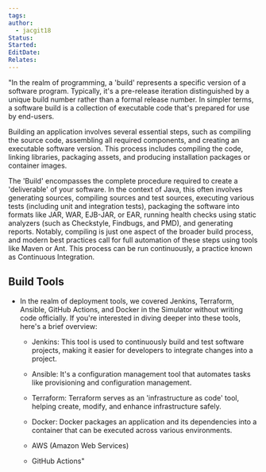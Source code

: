 ```yaml
---
tags: 
author:
  - jacgit18
Status: 
Started: 
EditDate: 
Relates:
---
```

"In the realm of programming, a 'build' represents a specific version of a software program. Typically, it's a pre-release iteration distinguished by a unique build number rather than a formal release number. In simpler terms, a software build is a collection of executable code that's prepared for use by end-users.

Building an application involves several essential steps, such as compiling the source code, assembling all required components, and creating an executable software version. This process includes compiling the code, linking libraries, packaging assets, and producing installation packages or container images.

The 'Build' encompasses the complete procedure required to create a 'deliverable' of your software. In the context of Java, this often involves generating sources, compiling sources and test sources, executing various tests (including unit and integration tests), packaging the software into formats like JAR, WAR, EJB-JAR, or EAR, running health checks using static analyzers (such as Checkstyle, Findbugs, and PMD), and generating reports. Notably, compiling is just one aspect of the broader build process, and modern best practices call for full automation of these steps using tools like Maven or Ant. This process can be run continuously, a practice known as Continuous Integration.

## Build Tools

- In the realm of deployment tools, we covered Jenkins, Terraform, Ansible, GitHub Actions, and Docker in the Simulator without writing code officially. If you're interested in diving deeper into these tools, here's a brief overview:

    - Jenkins: This tool is used to continuously build and test software projects, making it easier for developers to integrate changes into a project.

    - Ansible: It's a configuration management tool that automates tasks like provisioning and configuration management.

    - Terraform: Terraform serves as an 'infrastructure as code' tool, helping create, modify, and enhance infrastructure safely.

    - Docker: Docker packages an application and its dependencies into a container that can be executed across various environments.

    - AWS (Amazon Web Services)

    - GitHub Actions"

